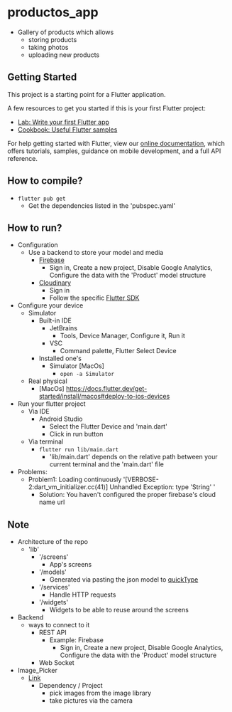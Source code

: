 # productos_app

* Gallery of products which allows
  * storing products
  * taking photos
  * uploading new products

## Getting Started

This project is a starting point for a Flutter application.

A few resources to get you started if this is your first Flutter project:

- [Lab: Write your first Flutter app](https://flutter.dev/docs/get-started/codelab)
- [Cookbook: Useful Flutter samples](https://flutter.dev/docs/cookbook)

For help getting started with Flutter, view our
[online documentation](https://flutter.dev/docs), which offers tutorials,
samples, guidance on mobile development, and a full API reference.

## How to compile?
* `flutter pub get`
    * Get the dependencies listed in the 'pubspec.yaml'

## How to run?
* Configuration
  * Use a backend to store your model and media
    * [Firebase](https://firebase.google.com/)
      * Sign in, Create a new project, Disable Google Analytics, Configure the data with the 'Product' model structure
    * [Cloudinary](https://cloudinary.com/)
      * Sign in
      * Follow the specific [Flutter SDK](https://console.cloudinary.com/documentation/flutter_integration)
* Configure your device
  * Simulator
    * Built-in IDE
      * JetBrains
        * Tools, Device Manager, Configure it, Run it
      * VSC
        * Command palette, Flutter Select Device
    * Installed one's
      * Simulator [MacOs]
          * `open -a Simulator`
  * Real physical
    * [MacOs] https://docs.flutter.dev/get-started/install/macos#deploy-to-ios-devices
* Run your flutter project
  * Via IDE
      * Android Studio
          * Select the Flutter Device and 'main.dart'
          * Click in run button
  * Via terminal
      * `flutter run lib/main.dart`
          * 'lib/main.dart' depends on the relative path between your current terminal and the 'main.dart' file
* Problems:
  * Problem1: Loading continuously '[VERBOSE-2:dart_vm_initializer.cc(41)] Unhandled Exception: type 'String' '
    * Solution: You haven't configured the proper firebase's cloud name url

## Note
* Architecture of the repo
    * 'lib'
        * '/screens'
          * App's screens
        * '/models'
          * Generated via pasting the json model to [quickType](https://app.quicktype.io/)
        * '/services'
          * Handle HTTP requests
        * '/widgets'
          * Widgets to be able to reuse around the screens
* Backend
  * ways to connect to it
    * REST API
      * Example: Firebase
        * Sign in, Create a new project, Disable Google Analytics, Configure the data with the 'Product' model structure
    * Web Socket
* Image_Picker
  * [Link](https://pub.dev/packages/image_picker)
    * Dependency / Project
      * pick images from the image library
      * take pictures via the camera